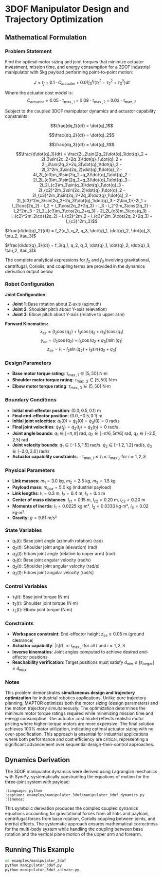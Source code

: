 # 3DOF Manipulator Design and Trajectory Optimization

## Mathematical Formulation

### Problem Statement

Find the optimal motor sizing and joint torques that minimize actuator investment, mission time, and energy consumption for a 3DOF industrial manipulator with 5kg payload performing point-to-point motion:

$$J = t_f + 0.1 \cdot C_{\text{actuator}} + 0.01 \int_0^{t_f} (\tau_1^2 + \tau_2^2 + \tau_3^2) dt$$

Where the actuator cost model is:
$$C_{\text{actuator}} = 0.05 \cdot \tau_{\max,1} + 0.08 \cdot \tau_{\max,2} + 0.03 \cdot \tau_{\max,3}$$

Subject to the coupled 3DOF manipulator dynamics and actuator capability constraints:

$$\frac{dq_1}{dt} = \dot{q}_1$$

$$\frac{dq_2}{dt} = \dot{q}_2$$

$$\frac{dq_3}{dt} = \dot{q}_3$$

$$\frac{d\dot{q}_1}{dt} = \frac{2I_2\sin(2q_2)\dot{q}_1\dot{q}_2 + 2I_3\sin(2q_2+2q_3)\dot{q}_1\dot{q}_2 + 2I_3\sin(2q_2+2q_3)\dot{q}_1\dot{q}_3 - 2l_2^2m_3\sin(2q_2)\dot{q}_1\dot{q}_2 - 4l_2l_{c3}m_3\sin(2q_2+q_3)\dot{q}_1\dot{q}_2 - 2l_2l_{c3}m_3\sin(2q_2+q_3)\dot{q}_1\dot{q}_3 - 2l_2l_{c3}m_3\sin(q_3)\dot{q}_1\dot{q}_3 - 2l_{c2}^2m_2\sin(2q_2)\dot{q}_1\dot{q}_2 - 2l_{c3}^2m_3\sin(2q_2+2q_3)\dot{q}_1\dot{q}_2 - 2l_{c3}^2m_3\sin(2q_2+2q_3)\dot{q}_1\dot{q}_3 - 2\tau_1}{-2I_1 + I_2\cos(2q_2) - I_2 + I_3\cos(2q_2+2q_3) - I_3 - l_2^2m_3\cos(2q_2) - l_2^2m_3 - 2l_2l_{c3}m_3\cos(2q_2+q_3) - 2l_2l_{c3}m_3\cos(q_3) - l_{c2}^2m_2\cos(2q_2) - l_{c2}^2m_2 - l_{c3}^2m_3\cos(2q_2+2q_3) - l_{c3}^2m_3}$$

$\frac{d\dot{q}_2}{dt} = f_2(q_1, q_2, q_3, \dot{q}_1, \dot{q}_2, \dot{q}_3, \tau_2, \tau_3)$

$\frac{d\dot{q}_3}{dt} = f_3(q_1, q_2, q_3, \dot{q}_1, \dot{q}_2, \dot{q}_3, \tau_2, \tau_3)$

The complete analytical expressions for $f_2$ and $f_3$ involving gravitational, centrifugal, Coriolis, and coupling terms are provided in the dynamics derivation output below.

### Robot Configuration

**Joint Configuration:**
- **Joint 1**: Base rotation about Z-axis (azimuth)
- **Joint 2**: Shoulder pitch about Y-axis (elevation)
- **Joint 3**: Elbow pitch about Y-axis (relative to upper arm)

**Forward Kinematics:**
$$x_{ee} = (l_2\cos(q_2) + l_3\cos(q_2+q_3))\cos(q_1)$$
$$y_{ee} = (l_2\cos(q_2) + l_3\cos(q_2+q_3))\sin(q_1)$$
$$z_{ee} = l_1 + l_2\sin(q_2) + l_3\sin(q_2+q_3)$$

### Design Parameters

- **Base motor torque rating**: $\tau_{\max,1} \in [5, 50]$ N⋅m
- **Shoulder motor torque rating**: $\tau_{\max,2} \in [5, 50]$ N⋅m
- **Elbow motor torque rating**: $\tau_{\max,3} \in [5, 50]$ N⋅m

### Boundary Conditions

- **Initial end-effector position**: $(0.0, 0.5, 0.1)$ m
- **Final end-effector position**: $(0.0, -0.5, 0.1)$ m
- **Initial joint velocities**: $\dot{q}_1(0) = \dot{q}_2(0) = \dot{q}_3(0) = 0$ rad/s
- **Final joint velocities**: $\dot{q}_1(t_f) = \dot{q}_2(t_f) = \dot{q}_3(t_f) = 0$ rad/s
- **Joint angle bounds**: $q_1 \in [-\pi, \pi]$ rad, $q_2 \in [-\pi/6, 5\pi/6]$ rad, $q_3 \in [-2.5, 2.5]$ rad
- **Joint velocity bounds**: $\dot{q}_1 \in [-1.5, 1.5]$ rad/s, $\dot{q}_2 \in [-1.2, 1.2]$ rad/s, $\dot{q}_3 \in [-2.0, 2.0]$ rad/s
- **Actuator capability constraints**: $-\tau_{\max,i} \leq \tau_i \leq \tau_{\max,i}$ for $i = 1,2,3$

### Physical Parameters

- **Link masses**: $m_1 = 3.0$ kg, $m_2 = 2.5$ kg, $m_3 = 1.5$ kg
- **Payload mass**: $m_{box} = 5.0$ kg (industrial payload)
- **Link lengths**: $l_1 = 0.3$ m, $l_2 = 0.4$ m, $l_3 = 0.4$ m
- **Center of mass distances**: $l_{c1} = 0.15$ m, $l_{c2} = 0.20$ m, $l_{c3} = 0.20$ m
- **Moments of inertia**: $I_1 = 0.0225$ kg⋅m², $I_2 = 0.0333$ kg⋅m², $I_3 = 0.02$ kg⋅m²
- **Gravity**: $g = 9.81$ m/s²

### State Variables

- $q_1(t)$: Base joint angle (azimuth rotation) (rad)
- $q_2(t)$: Shoulder joint angle (elevation) (rad)
- $q_3(t)$: Elbow joint angle (relative to upper arm) (rad)
- $\dot{q}_1(t)$: Base joint angular velocity (rad/s)
- $\dot{q}_2(t)$: Shoulder joint angular velocity (rad/s)
- $\dot{q}_3(t)$: Elbow joint angular velocity (rad/s)

### Control Variables

- $\tau_1(t)$: Base joint torque (N⋅m)
- $\tau_2(t)$: Shoulder joint torque (N⋅m)
- $\tau_3(t)$: Elbow joint torque (N⋅m)

### Constraints

- **Workspace constraint**: End-effector height $z_{ee} \geq 0.05$ m (ground clearance)
- **Actuator capability**: $|\tau_i(t)| \leq \tau_{\max,i}$ for all $t$ and $i = 1,2,3$
- **Inverse kinematics**: Joint angles computed to achieve desired end-effector positions
- **Reachability verification**: Target positions must satisfy $d_{min} \leq \|r_{target}\| \leq d_{max}$

### Notes

This problem demonstrates **simultaneous design and trajectory optimization** for industrial robotics applications. Unlike pure trajectory planning, MAPTOR optimizes both the motor sizing (design parameters) and the motion trajectory simultaneously. The optimization determines the minimum motor torque ratings required while minimizing mission time and energy consumption. The actuator cost model reflects realistic motor pricing where higher-torque motors are more expensive. The final solution achieves 100% motor utilization, indicating optimal actuator sizing with no over-specification. This approach is essential for industrial applications where both performance and cost efficiency are critical, representing a significant advancement over sequential design-then-control approaches.

## Dynamics Derivation

The 3DOF manipulator dynamics were derived using Lagrangian mechanics with SymPy, systematically constructing the equations of motion for the three-joint system with payload:

```{literalinclude} ../../../examples/manipulator_3dof/manipulator_3dof_dynamics.py
:language: python
:caption: examples/manipulator_3dof/manipulator_3dof_dynamics.py
:linenos:
```

This symbolic derivation produces the complex coupled dynamics equations accounting for gravitational forces from all links and payload, centrifugal forces from base rotation, Coriolis coupling between joints, and inertial effects. The systematic approach ensures mathematical correctness for the multi-body system while handling the coupling between base rotation and the vertical plane motion of the upper arm and forearm.

## Running This Example

```bash
cd examples/manipulator_3dof
python manipulator_3dof.py
python manipulator_3dof_animate.py
```
